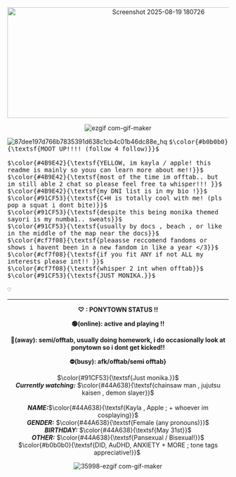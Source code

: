 <div align="center"><img width="672" height="252" alt="Screenshot 2025-08-19 180726" src="https://github.com/user-attachments/assets/92d8663c-c83a-43b0-9838-1b444c8f8a34" />


![ezgif com-gif-maker](https://github.com/user-attachments/assets/f017ecdb-7a55-4282-af20-14c300f99e94)
 

   











<p align="left"



![87dee197d766b7835391d638c1cb4c01b46dc88e_hq](https://github.com/user-attachments/assets/634b4cd1-b735-4860-825a-46a08d14e893) <kbd>$\color{#b0b0b0}{\textsf{MOOT UP!!!! (follow 4 follow)}}$<br><br>$\color{#4B9E42}{\textsf{YELLOW, im kayla / apple! this readme is mainly so youu can learn more about me!!}}$<br>$\color{#4B9E42}{\textsf{most of the time im offtab.. but im still able 2 chat so please feel free ta whisper!!! }}$<br>$\color{#4B9E42}{\textsf{my DNI list is in my bio !}}$<br> $\color{#91CF53}{\textsf{C+H is totally cool with me! (pls pop a squat i dont bite)}}$<br>$\color{#91CF53}{\textsf{despite this being monika themed sayori is my numba1.. sweats}}$<br>$\color{#91CF53}{\textsf{usually by docs , beach , or like in the middle of the map near the docs}}$<br>$\color{#cf7f08}{\textsf{pleaasse reccomend fandoms or shows i havent been in a new fandom in like a year </3}}$<br>$\color{#cf7f08}{\textsf{if you fit ANY if not ALL my interests please int!! }}$<br>$\color{#cf7f08}{\textsf{whisper 2 int when offtab}}$<br></b> $\color{#91CF53}{\textsf{JUST MONIKA.}}$<br><b><br>♡ 


<hr> 


♡ : PONYTOWN STATUS !!

🟢(online): active and playing !!

🌙(away): semi/offtab, usually doing homework, i do occasionally look at ponytown so i dont get kicked!!


⛔(busy): afk/offtab/semi offtab} 

</b> $\color{#91CF53}{\textsf{Just monika.}}$<br><b><i>Currently watching:</i></b> $\color{#44A638}{\textsf{chainsaw man , jujutsu kaisen , demon slayer}}$<br><br><b><i>NAME:</i></b>$\color{#44A638}{\textsf{Kayla , Apple ; + whoever im cosplaying}}$ <br><b><i>GENDER:</i></b> $\color{#44A638}{\textsf{Female (any pronouns)}}$ <br><b><i>BIRTHDAY:</i></b> $\color{#44A638}{\textsf{May 31st}}$<br><b><i>OTHER:</i></b> $\color{#44A638}{\textsf{Pansexual / Bisexual!}}$ <br> $\color{#b0b0b0}{\textsf{DID, AuDHD, ANXIETY + MORE ; tone tags appreciative!}}$&nbsp;</kbd> 








   
![35998-ezgif com-gif-maker](https://github.com/user-attachments/assets/233a8f5a-9c40-4dd9-845e-1daff0917e8b)


 











